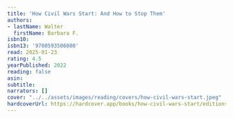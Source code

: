 ```yaml
---
title: 'How Civil Wars Start: And How to Stop Them'
authors:
- lastName: Walter
  firstName: Barbara F.
isbn10:
isbn13: '9780593506080'
read: 2025-01-23
rating: 4.5
yearPublished: 2022
reading: false
asin:
subtitle:
narrators: []
cover: "../../assets/images/reading/covers/how-civil-wars-start.jpeg"
hardcoverUrl: https://hardcover.app/books/how-civil-wars-start/editions/31110165
---
```


